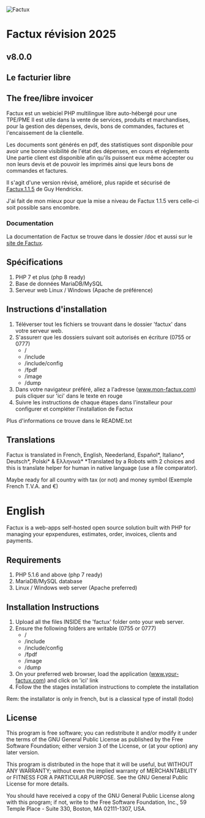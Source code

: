 ![Factux](http://factux.free.fr/goodies/factux.png)
# Factux révision 2025
## v8.0.0
## Le facturier libre
## The free/libre invoicer

Factux est un webiciel PHP multilingue libre auto-hébergé pour une TPE/PME
Il est utile dans la vente de services, produits et marchandises, pour la gestion des dépenses, devis, bons de commandes, factures et l'encaissement de la clientelle.

Les documents sont générés en pdf, des statistiques sont disponible pour avoir une bonne visibilité de l'état des dépenses, en cours et réglements
Une partie client est disponible afin qu'ils puissent eux même accepter ou non leurs devis et de pouvoir les imprimés ainsi que leurs bons de commandes et factures.

Il s'agit d'une version révisé, amélioré, plus rapide et sécurisé de [Factux.1.1.5](http://web.archive.org/web/20070626110226/http://www.factux.org/wiki/index.php?display=PageIndex) de Guy Hendrickx.

J'ai fait de mon mieux pour que la mise a niveau de Factux 1.1.5 vers celle-ci soit possible sans encombre.


### Documentation
La documentation de Factux se trouve dans le dossier /doc et aussi sur le [site de Factux](http://factux.free.fr).

## Spécifications
1. PHP 7 et plus (php 8 ready)
2. Base de données MariaDB/MySQL
3. Serveur web Linux / Windows (Apache de préférence)

## Instructions d'installation
1. Téléverser tout les fichiers se trouvant dans le dossier 'factux' dans votre serveur web.
2. S'assurerr que les dossiers suivant soit autorisés en écriture (0755 or 0777)
   - /
   - /include
   - /include/config
   - /fpdf
   - /image
   - /dump
3. Dans votre navigateur préféré, allez a l'adresse (www.mon-factux.com) puis cliquer sur 'ici' dans le texte en rouge
4. Suivre les instructions de chaque étapes dans l'installeur pour configurer et compléter l'installation de Factux

Plus d'informations ce trouve dans le README.txt

## Translations
Factux is translated in French, English, Neederland, Español*, Italiano*, Deutsch*, Polski* & Ελληνικά*
*Translated by a Robots with 2 choices and this is translate helper for human in native language (use a file comparator).

Maybe ready for all country with tax (or not) and money symbol (Exemple French T.V.A. and €)


# English
Factux is a web-apps self-hosted open source solution built with PHP for managing your epxpendures, estimates, order, invoices, clients and payments.

## Requirements
1. PHP 5.1.6 and above (php 7 ready)
2. MariaDB/MySQL database
3. Linux / Windows web server (Apache preferred)

## Installation Instructions
1. Upload all the files INSIDE the 'factux' folder onto your web server.
2. Ensure the following folders are writable (0755 or 0777)
   - /
   - /include
   - /include/config
   - /fpdf
   - /image
   - /dump
3. On your preferred web browser, load the application (www.your-factux.com) and click on 'ici' link
4. Follow the the stages installation instructions to complete the installation

Rem: the installator is only in french, but is a classical type of install (todo)

## License

This program is free software; you can redistribute it and/or modify
it under the terms of the GNU General Public License as published by
the Free Software Foundation; either version 3 of the License, or
(at your option) any later version.

This program is distributed in the hope that it will be useful,
but WITHOUT ANY WARRANTY; without even the implied warranty of
MERCHANTABILITY or FITNESS FOR A PARTICULAR PURPOSE.  See the
GNU General Public License for more details.

You should have received a copy of the GNU General Public License
along with this program; if not, write to the Free Software
Foundation, Inc., 59 Temple Place - Suite 330, Boston, MA 02111-1307, USA.